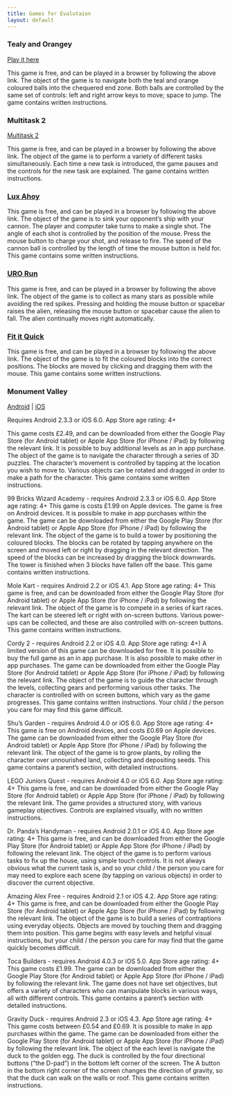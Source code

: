 ```yaml
---
title: Games for Evalutaion
layout: default
---
```

<div align="left">
<h3>Tealy and Orangey</h3>
<p>
<a href="http://onemorelevel.com/game/tealy_and_orangey" target="_blank">Play it here</a>
</p>
<p>
This game is free, and can be played in a browser by following the above link. The object of the game is to navigate both the teal and orange coloured balls into the chequered end zone. Both balls are controlled by the same set of controls: left and right arrow keys to move; space to jump. The game contains written instructions.
</p>
<h3>Multitask 2</h3>
<p>
<a href="http://armorgames.com/play/11152/multitask-2" target="_blank">Multitask 2</a>
</p>
<p>
This game is free, and can be played in a browser by following the above link. The object of the game is to perform a variety of different tasks simultaneously. Each time a new task is introduced, the game pauses and the controls for the new task are explained. The game contains written instructions.
</p>
<h3><a href="http://luxahoy.com" target="_blank">Lux Ahoy</a></h3>
<p>
This game is free, and can be played in a browser by following the above link. The object of the game is to sink your opponent’s ship with your cannon. The player and computer take turns to make a single shot. The angle of each shot is controlled by the position of the mouse. Press the mouse button to charge your shot, and release to fire. The speed of the cannon ball is controlled by the length of time the mouse button is held for. This game contains some written instructions.
</p>
<h3><a href="http://play.famobi.com/ufo-run" target="_blank">URO Run</a></h3>
<p>
This game is free, and can be played in a browser by following the above link. The object of the game is to collect as many stars as possible while avoiding the red spikes. Pressing and holding the mouse button or spacebar raises the alien, releasing the mouse button or spacebar cause the alien to fall. The alien continually moves right automatically.
</p>
<h3><a href="http://play.famobi.com/fit-it-quick" target="_blank">Fit it Quick</a></h3>
<p>
This game is free, and can be played in a browser by following the above link. The object of the game is to fit the coloured blocks into the correct positions. The blocks are moved by clicking and dragging them with the mouse. This game contains some written instructions.
</p>
<h3>Monument Valley</h3>
<p>
<a href="https://play.google.com/store/apps/details?id=com.ustwo.monumentvalley&hl=en_GB" target="_blank">Android</a> | 
<a href="https://itunes.apple.com/gb/app/monument-valley/id728293409?mt=8" target="_blank">iOS</a>
</p>
<p> Requires Android 2.3.3 or iOS 6.0. App Store age rating: 4+ </p>
<p>
This game costs £2.49, and can be downloaded from either the Google Play Store (for Android tablet) or Apple App Store (for iPhone / iPad) by following the relevant link. It is possible to buy additional levels as an in app purchase. The object of the game is to navigate the character through a series of 3D puzzles. The character’s movement is controlled by tapping at the location you wish to move to. Various objects can be rotated and dragged in order to make a path for the character. This game contains some written instructions.
</p>
<p>
99 Bricks Wizard Academy - requires Android 2.3.3 or iOS 6.0. App Store age rating: 4+
This game is costs £1.99 on Apple devices. The game is free on Android devices. It is possible to make in app purchases within the game. The game can be downloaded from either the Google Play Store (for Android tablet) or Apple App Store (for iPhone / iPad) by following the relevant link. The object of the game is to build a tower by positioning the coloured blocks. The blocks can be rotated by tapping anywhere on the screen and moved left or right by dragging in the relevant direction. The speed of the blocks can be increased by dragging the block downwards. The tower is finished when 3 blocks have fallen off the base. This game contains written instructions.
</p>
<p>
Mole Kart - requires Android 2.2 or  iOS 4.1. App Store age rating: 4+
This game is free, and can be downloaded from either the Google Play Store (for Android tablet) or Apple App Store (for iPhone / iPad) by following the relevant link. The object of the game is to compete in a series of kart races. The kart can be steered left or right with on-screen buttons. Various power-ups can be collected, and these are also controlled with on-screen buttons. This game contains written instructions.
</p>
<p>
Cordy 2 -  requires Android 2.2 or iOS 4.0. App Store age rating: 4+)
A limited version of this game can be downloaded for free. It is possible to buy the full game as an in app purchase. It is also possible to make other in app purchases. The game can be downloaded from either the Google Play Store (for Android tablet) or Apple App Store (for iPhone / iPad) by following the relevant link. The object of the game is to guide the character through the levels, collecting gears and performing various other tasks. The character is controlled with on screen buttons, which vary as the game progresses. This game contains written instructions. Your child / the person you care for may find this game difficult.
</p>
<p>
Shu’s Garden - requires Android 4.0 or iOS 6.0. App Store age rating: 4+
This game is free on Android devices, and costs £0.69 on Apple devices. The game can be downloaded from either the Google Play Store (for Android tablet) or Apple App Store (for iPhone / iPad) by following the relevant link. The object of the game is to grow plants, by rolling the character over unnourished land, collecting and depositing seeds. This game contains a parent’s section, with detailed instructions.
</p>
<p>
LEGO Juniors Quest - requires Android 4.0 or iOS 6.0. App Store age rating: 4+
This game is free, and can be downloaded from either the Google Play Store (for Android tablet) or Apple App Store (for iPhone / iPad) by following the relevant link. The game provides a structured story, with various gameplay objectives. Controls are explained visually, with no written instructions.
</p>
<p>
Dr. Panda’s Handyman - requires Android 2.0.1 or iOS 4.0. App Store age rating: 4+
This game is free, and can be downloaded from either the Google Play Store (for Android tablet) or Apple App Store (for iPhone / iPad) by following the relevant link. The object of the game is to perform various tasks to fix up the house, using simple touch controls. It is not always obvious what the current task is, and so your child / the person you care for may need to explore each scene (by tapping on various objects) in order to discover the current objective.
</p>
<p>
Amazing Alex Free - requires Android 2.1 or iOS 4.2. App Store age rating: 4+
This game is free, and can be downloaded from either the Google Play Store (for Android tablet) or Apple App Store (for iPhone / iPad) by following the relevant link. The object of the game is to build a series of contraptions using everyday objects. Objects are moved by touching them and dragging them into position. This game begins with easy levels and helpful visual instructions, but your child / the person you care for may find that the game quickly becomes difficult.
</p>
<p>
Toca Builders - requires Android 4.0.3 or iOS 5.0. App Store age rating: 4+
This game costs £1.99. The game can be downloaded from either the Google Play Store (for Android tablet) or Apple App Store (for iPhone / iPad) by following the relevant link. The game does not have set objectives, but offers a variety of characters who can manipulate blocks in various ways, all with different controls. This game contains a parent’s section with detailed instructions.
</p>
<p>
Gravity Duck - requires Android 2.3 or iOS 4.3. App Store age rating: 4+
This game costs between £0.54 and £0.69. It is possible to make in app purchases within the game. The game can be downloaded from either the Google Play Store (for Android tablet) or Apple App Store (for iPhone / iPad) by following the relevant link. The object of the each level is navigate the duck to the golden egg. The duck is controlled by the four directional buttons (“the D-pad”) in the bottom left corner of the screen. The A button in the bottom right corner of the screen changes the direction of gravity, so that the duck can walk on the walls or roof. This game contains written instructions.
</p>
</div>

